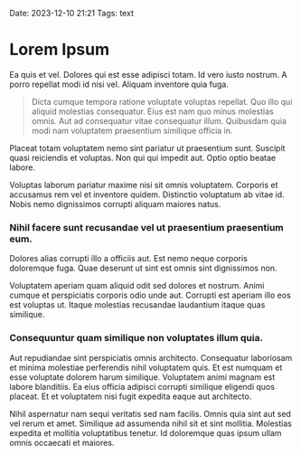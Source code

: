 Date: 2023-12-10 21:21
Tags: text

# Lorem Ipsum

Ea quis et vel. Dolores qui est esse adipisci totam. Id vero iusto nostrum. A porro repellat modi id nisi vel. Aliquam inventore quia fuga.

> Dicta cumque tempora ratione voluptate voluptas repellat. Quo illo qui aliquid molestias consequatur. Eius est nam quo minus molestias omnis. Aut ad consequatur vitae consequatur illum. Quibusdam quia modi nam voluptatem praesentium similique officia in.

Placeat totam voluptatem nemo sint pariatur ut praesentium sunt. Suscipit quasi reiciendis et voluptas. Non qui qui impedit aut. Optio optio beatae labore.

Voluptas laborum pariatur maxime nisi sit omnis voluptatem. Corporis et accusamus rem vel et inventore quidem. Distinctio voluptatum ab vitae id. Nobis nemo dignissimos corrupti aliquam maiores natus.

### Nihil facere sunt recusandae vel ut praesentium praesentium eum.

Dolores alias corrupti illo a officiis aut. Est nemo neque corporis doloremque fuga. Quae deserunt ut sint est omnis sint dignissimos non.

Voluptatem aperiam quam aliquid odit sed dolores et nostrum. Animi cumque et perspiciatis corporis odio unde aut. Corrupti est aperiam illo eos est voluptas ut. Itaque molestias recusandae laudantium itaque quas similique.

### Consequuntur quam similique non voluptates illum quia.

Aut repudiandae sint perspiciatis omnis architecto. Consequatur laboriosam et minima molestiae perferendis nihil voluptatem quis. Et est numquam et esse voluptate dolorem harum similique. Voluptatem animi magnam est labore blanditiis. Ea eius officia adipisci corrupti similique eligendi quos placeat. Et et voluptatem nisi fugit expedita eaque aut architecto.

Nihil aspernatur nam sequi veritatis sed nam facilis. Omnis quia sint aut sed vel rerum et amet. Similique ad assumenda nihil sit et sint mollitia. Molestias expedita et mollitia voluptatibus tenetur. Id doloremque quas ipsum ullam omnis occaecati et maiores.
